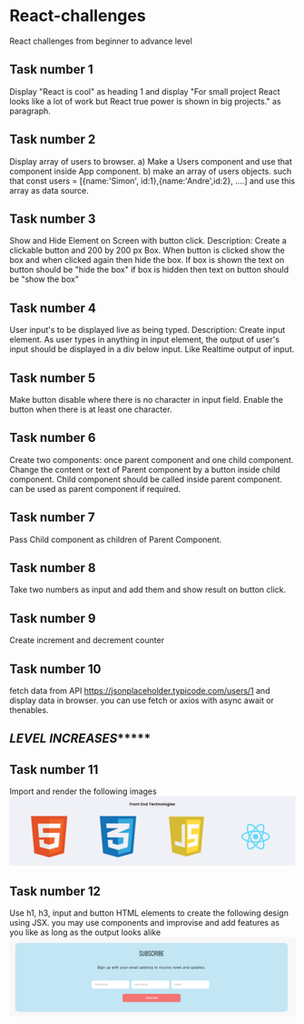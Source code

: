 # React-challenges
React challenges from beginner to advance level

## Task number 1
Display "React is cool" as heading 1 and display "For small project React looks like a lot of work but React true power is shown in big projects." as paragraph.  

## Task number 2
Display array of users to browser. a) Make a Users component and use that component inside App component. b) make an array of users objects. such that const users = [{name:'Simon', id:1},{name:'Andre',id:2}, ....] and use this array as data source. 

## Task number 3
Show and Hide Element on Screen with button click. Description: Create a clickable button and 200 by 200 px Box. When button is clicked show the box and when clicked again then hide the box. If box is shown the text on button should be "hide the box" if box is hidden then text on button should be "show the box"

## Task number 4
User input's to be displayed live as being typed. Description: Create input element. As user types in anything in input element, the output of user's input should be displayed in a div below input. Like Realtime output of input.

## Task number 5
Make button disable where there is no character in input field. Enable the button when there is at least one character.

## Task number 6
Create two components: once parent component and one child component. Change the content or text of Parent component by a button inside child component. Child component should be called inside parent component. <App /> can be used as parent component if required.

## Task number 7
Pass Child component as children of Parent Component. 

## Task number 8
Take two numbers as input and add them and show result on button click.

## Task number 9
Create increment and decrement counter

## Task number 10
fetch data from API https://jsonplaceholder.typicode.com/users/1 and display data in browser. you can use fetch or axios with async await or thenables.


## ***************************LEVEL INCREASES********************************

## Task number 11
Import and render the following images 
![sample image](./task-11/src/images/frontend_technologies.png)

## Task number 12
Use h1, h3, input and button HTML elements to create the following design using JSX. you may use components and improvise and add features as you like as long as the output looks alike
![sample image](./task-12/news_letter_design.png)
